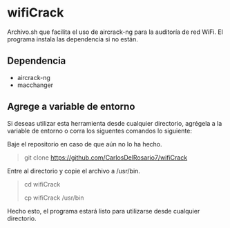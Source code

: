 # wifiCrack
Archivo.sh que facilita el uso de aircrack-ng para la auditoría de red WiFi. El programa instala las dependencia si no están.

## Dependencia
- aircrack-ng
- macchanger

## Agrege a variable de entorno
Si deseas utilizar esta herramienta desde cualquier directorio, agrégela a la variable de entorno o corra los siguentes comandos lo siguiente:

Baje el repositorio en caso de que aún no lo ha hecho.
> git clone https://github.com/CarlosDelRosario7/wifiCrack

Entre al directorio y copie el archivo a /usr/bin.
> cd wifiCrack
> 
> cp wifiCrack /usr/bin

Hecho esto, el programa estará listo para utilizarse desde cualquier directorio.
